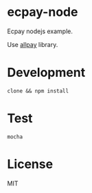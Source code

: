 # ecpay-node

Ecpay nodejs example.

Use [allpay](https://www.npmjs.com/package/allpay) library.

# Development

    clone && npm install

# Test

    mocha

# License

MIT
